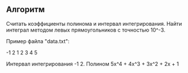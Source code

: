 ## Алгоритм ##

Считать коэффициенты полинома и интервал интегрирования. Найти интеграл методом левых прямоугольников с точностью 10^-3.

Пример файла "data.txt":

-1 2
1 2 3 4 5


Интервал интегрирования -1 2. Полином 5x^4 + 4x^3 + 3x^2 + 2x + 1